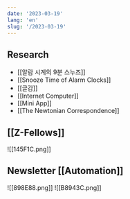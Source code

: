 ```yaml
---
date: '2023-03-19'
lang: 'en'
slug: '/2023-03-19'
---
```


## Research

- [[알람 시계의 9분 스누즈]]
- [[Snooze Time of Alarm Clocks]]
- [[글감]]
- [[Internet Computer]]
- [[Mini App]]
- [[The Newtonian Correspondence]]

## [[Z-Fellows]]

![[145F1C.png]]

## Newsletter [[Automation]]

![[898E88.png]]
![[B8943C.png]]
